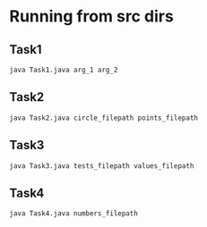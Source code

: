 # Running from src dirs
## Task1
`java Task1.java arg_1 arg_2`

## Task2
`java Task2.java circle_filepath points_filepath`

## Task3
`java Task3.java tests_filepath values_filepath`

## Task4
`java Task4.java numbers_filepath`
